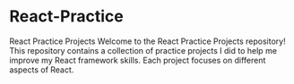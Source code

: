 # React-Practice

React Practice Projects
Welcome to the React Practice Projects repository! This repository contains a collection of practice projects I did to help me improve my React framework skills. Each project focuses on different aspects of React.
